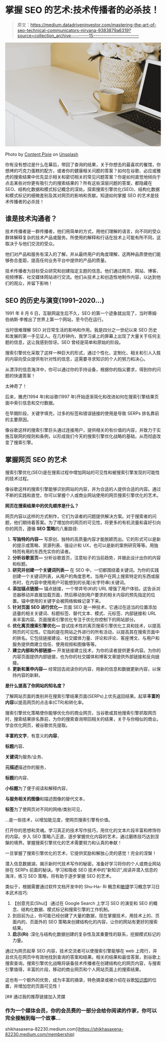 # 掌握 SEO 的艺术:技术传播者的必杀技！

> 原文：<https://medium.datadriveninvestor.com/mastering-the-art-of-seo-technical-communicators-nirvana-9383879a6319?source=collection_archive---------15----------------------->

![](img/98210bff235bca8e6be72d17eb2c4a07.png)

Photo by [Content Pixie](https://unsplash.com/@contentpixie?utm_source=medium&utm_medium=referral) on [Unsplash](https://unsplash.com?utm_source=medium&utm_medium=referral)

你有没有想过是什么在幕后，带回了查询的结果，关于你想去的最喜欢的餐馆，你想烤的巧克力蛋糕的配方，或者你的健康相关问题的答案？如何在谷歌、必应或雅虎的搜索结果中优先显示相关和密切相关的常见问题答案？你是如何直觉地倾向于点击某些对你更有吸引力的搜索结果的？所有这些深层问题的答案，都隐藏在 SEO、结构化数据和模式标记概念的深处。探索搜索引擎优化(SEO)、结构化数据和模式标记的细微差别及其对网页的影响和贡献。知道如何掌握 SEO 的艺术是技术传播者的必杀技！

## 谁是技术沟通者？

技术传播者是一群传播者，他们用简单的方式，用他们理解的语言，向不同的受众群体解释复杂的技术产品或服务。所使用的解释和行话在技术上可能有所不同，这取决于与他们交流的受众。

他们对产品和服务有深入的了解，并从最终用户的角度理解，这两种品质使他们能够弥合差距，提高任何业务平台中提供的产品的质量。

技术传播者为目标受众研究和创建指定主题的信息。他们通过网页、网站、博客、视频博客、社交媒体网站进行交流。他们从技术上和创造性地制作内容，以达到他们的观众，并留下影响！

## **SEO 的历史与演变(1991–2020…)**

1991 年 8 月 6 日，互联网诞生后不久，SEO 的第一个迹象就出现了，当时蒂姆·伯纳斯·李推出了世界上第一个网站，至今仍在运行。

当时很难理解 SEO 对日常生活的影响和作用。我是四分之一世纪以来 SEO 历史和发展的第一手见证人。在几秒钟内，我学习桌上的屏幕上出现了大量关于任何主题的信息，这让我感到惊讶。SEO 曾经是简单和原始的阶段。

搜索引擎优化采取了这样一种巨大的形式，通过个性化、定制化、相关和引人入胜的内容向受众提供有针对性的信息，这需要寻求知识的个人的努力和决心。

从漂浮的信息海洋中，你可以通过你的手持设备，根据你的指尖要求，得到你的问题的快速答案！

太神奇了！

后来，雅虎(1994 年)和谷歌(1997 年)开始逐渐简化和改进如何在搜索引擎结果页面中索引信息和交付数据。

在早期阶段，关键字填充，过多的标签和错误链接的使用是导致 SERPs 排名靠前的主要原因。

像谷歌这样的搜索引擎巨头通过连接用户，提供相关的有价值的内容，并致力于实施互联网的规则和条例，以形成我们今天的搜索引擎优化战略的基础，从而彻底改变了搜索引擎。

## **掌握网页 SEO 的艺术**

搜索引擎优化(SEO)是在搜索过程中增加网站的可见性和被搜索引擎发现的可能性的技术过程。

像谷歌这样的搜索引擎能够识别网站的内容，并为合适的人提供合适的内容。通过不断的实践和直觉，你可以掌握个人或商业网站使用的网页搜索引擎优化的艺术。

**网页在搜索结果中的优先顺序是什么？**

网页内容以这样的方式制作，它们为读者的问题提供解决方案。对于搜索者的问题，他们期待着答案。为了增加你的网页的可见性，将更多的有机流量和喜好引向你的网页，遵循 **SEO 策略**的八重路径:

1.  **写独特的内容—** 写原创、独特的高质量内容才能脱颖而出。它的形式可以是新的提示或策略、资源列表、强设计和 UX，也可以是新的案例研究等等。用独特而有用的东西充实你的读者。
2.  **分析谷歌首页—** 分析谷歌首页，注意帖子的当前趋势，并据此设计出你的内容和标题。
3.  **研究并创建一个关键词列表—** 在 SEO 中，一切都围绕着关键词。为你的实践创建一个关键词列表，从用户的角度思考。当用户在网上搜索特定的东西或服务时，在内容中使用用户可能想到的长尾(长字符串)关键词。
4.  **添加锚点链接—** 锚点链接，一个带井号(#)的 URL 增强了用户体验。这告诉浏览器移动并直接加载页面，然后移动到用户要求的相关内容的预先指定的位置。锚中使用的关键字会被网络蜘蛛记录下来。
5.  **针对页面 SEO 进行优化—** 页面 SEO 是一种技术，它通过在适当的位置添加适量的相关关键词、标题标签、替代文本、模式、元标签、内部链接和 URL 来丰富内容。页面搜索引擎优化专注于优化你控制下的网站部分。
6.  **优化离页搜索引擎优化—** 尝试技术性的离页搜索引擎优化工具和技术，以提高网页的可见性。它指的是在网站之外进行的所有活动，以提高其在搜索页面中的排名。它包括链接建设、社交媒体力量、评论和评论、客座博文、与用户和服务提供商建立信任、使用视频和图像等等。
7.  **建立内部和外部链接—** 开发链接建立技术，为你的读者提供更多内容。为你的内容页面提供内部链接，也为你的社交媒体和博客文章提供外部链接和反向链接。
8.  **更新和重申内容—** 经常回去阅读你的内容，用新的信息和数据更新内容，以保持内容的新鲜。

**是什么提高了你网站的知名度？**

了解网站页面的类别并在搜索引擎结果页面(SERPs)上优先返回结果。起草**丰富的内容**以提高网页的点击率(CTR)和转化率。

搜索引擎优化策略使你能够优化你的商业网页，当谷歌或其他搜索引擎抓取网页时，搜索结果排名靠前，为你的搜索查询带回相关的结果，关于与你相似的商业。学会优化网页，被谷歌优先提取。

**丰富的文字**，有意义的**内容**，

**标题**内容、

**关键词**为服务/业务、

**元描述**描述你的服务，

**标题**的内容、

**小标题**为了便于阅读和解释内容，

**与服务相关的图像**和描述图像的替代文本，

**标签**为了使网页对不同的网络/类别可见，

…是一些技术，以增加能见度，使网页搜索引擎有价值。

打开你的思想和灵魂。学习真正的技术写作技巧，用优化的文本片段丰富和修饰你的内容。步入 SEO 策略八正道，逐步掌握优化内容的艺术，通过磨练技巧达到涅槃的境界。掌握搜索引擎优化的艺术需要努力和认真的奉献！

一旦掌握了搜索引擎优化的艺术，它提供奖励和解放心灵的感觉！完全的涅槃！

潜入信息数据湖，揭示新时代技术写作的秘密。准备好学习将你的个人或商业网站排在 SERPs 前面的秘诀。学习和吸收 SEO 技术中的“新知识”,阅读并潜入信息的海洋，练习 SEO 策略，将有助于逐步掌握 SEO 的艺术。

类似于，根据需要通过软件文档开发中的 Shu-Ha- Ri 概念和[敏捷](https://medium.com/@shikhasaxena_82230/agilism-tenets-of-agile-on-path-of-documentation-626034d4c2f2)学习概念学习日本武术技巧:

1.  【创意充实(Shu)】:通过在 Google Search 上学习 SEO 的演变和 SEO 的概念、结构化数据、模式标记和搜索引擎的工作机制。
2.  到目前为止，你可能已经创建了大量的数据，现在掌握技术，用技术上的、页面内的、页面外的 SEO 策略来创建结构化的内容，让你的网站有更好的搜索结果。
3.  **启示(Ri)** :深化与结构化数据创建的复杂性及其重要性的联系，挖掘模式标记的力量。

通过为网页起草 SEO 内容，技术交流者可以使搜索引擎能够在 web 上爬行，并且优先在网页中有效地找到查询的答案和结果。相关的结果和最佳答案，到谷歌上搜索查询。搜索引擎优化战略将装备技术传播者在创建结构化的网页内容，与搜索引擎值得，丰富的片段，移动的商业网页和个人网站页面上的搜索结果。

这也有一个额外的优势，成为丰富的摘录，特色摘录或被介绍在谷歌[知识图](https://medium.com/@shikhasaxena_82230/knowledge-graphs-arrange-data-and-leverage-information-to-decipher-life-solutions-6bbc9624ca96)的位置，并增加您的页面可见性！

[](https://shikhasaxena-82230.medium.com/membership) [## 通过我的推荐链接加入灵媒

### 作为一个媒体会员，你的会员费的一部分会给你阅读的作家，你可以完全接触到每一个故事…

shikhasaxena-82230.medium.com](https://shikhasaxena-82230.medium.com/membership)